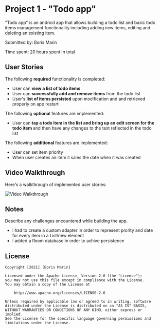 # Project 1 - "Todo app"

"Todo app" is an android app that allows building a todo list and basic todo items management functionality including adding new items, editing and deleting an existing item.

Submitted by: Boris Marin

Time spent: 20 hours spent in total

## User Stories

The following **required** functionality is completed:

* User can **view a list of todo items**
* User can **successfully add and remove items** from the todo list
* User's **list of items persisted** upon modification and and retrieved properly on app restart

The following **optional** features are implemented:

* User can **tap a todo item in the list and bring up an edit screen for the todo item** and then have any changes to the text reflected in the todo list

The following **additional** features are implemented:

* User can set item priority 
* When user creates an item it sales the date when it was created

## Video Walkthrough

Here's a walkthrough of implemented user stories:

<img src= "https://drive.google.com/file/d/1gfSqJltLfZlZ94hfgRBAY-tu0fNeo2tM/view?usp=sharing" title='Video Walkthrough' width='' alt='Video Walkthrough' />

## Notes

Describe any challenges encountered while building the app.

  * I had to create a custom adapter in order to represent prority and date for every item in a ListView element
  * I added a Room database in order to achive persistence 
  

## License

    Copyright [2021] [Boris Marin]

    Licensed under the Apache License, Version 2.0 (the "License");
    you may not use this file except in compliance with the License.
    You may obtain a copy of the License at

        http://www.apache.org/licenses/LICENSE-2.0

    Unless required by applicable law or agreed to in writing, software
    distributed under the License is distributed on an "AS IS" BASIS,
    WITHOUT WARRANTIES OR CONDITIONS OF ANY KIND, either express or implied.
    See the License for the specific language governing permissions and
    limitations under the License.
